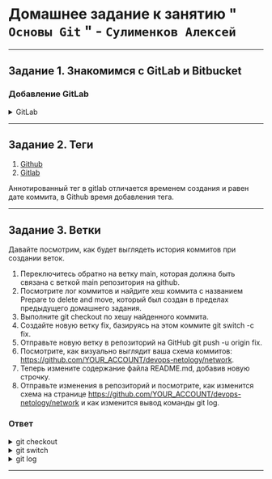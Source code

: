 # Домашнее задание к занятию " `Основы Git` " - `Сулименков Алексей`

---

## Задание 1. Знакомимся с GitLab и Bitbucket

### Добавление GitLab

<details> <summary>GitLab</summary>

```git
gitlab	git@gitlab.com:biparasite1/devops-netology.git (fetch)
gitlab	git@gitlab.com:biparasite1/devops-netology.git (push)
origin	https://github.com/biparasite/devops-netology.git (fetch)
origin	https://github.com/biparasite/devops-netology.git (push)
```

</details>

---

## Задание 2. Теги

1. [Github](https://github.com/biparasite/devops-netology/tags)
2. [Gitlab](https://gitlab.com/biparasite1/devops-netology/-/tags)

Аннотированный тег в gitlab отличается временем создания и равен дате коммита, в Github время добавления тега.

---

## Задание 3. Ветки

Давайте посмотрим, как будет выглядеть история коммитов при создании веток.

1. Переключитесь обратно на ветку main, которая должна быть связана с веткой main репозитория на github.
2. Посмотрите лог коммитов и найдите хеш коммита с названием Prepare to delete and move, который был создан в пределах предыдущего домашнего задания.
3. Выполните git checkout по хешу найденного коммита.
4. Создайте новую ветку fix, базируясь на этом коммите git switch -c fix.
5. Отправьте новую ветку в репозиторий на GitHub git push -u origin fix.
6. Посмотрите, как визуально выглядит ваша схема коммитов: https://github.com/YOUR_ACCOUNT/devops-netology/network.
7. Теперь измените содержание файла README.md, добавив новую строчку.
8. Отправьте изменения в репозиторий и посмотрите, как изменится схема на странице https://github.com/YOUR_ACCOUNT/devops-netology/network и как изменится вывод команды git log.

### Ответ

<details> <summary>git checkout </summary>

![git_checkout](https://github.com/biparasite/devops-netology/blob/main/git_checkout.png "git_checkout")

</details>

<details> <summary>git switch</summary>

![git_switch](https://github.com/biparasite/devops-netology/blob/main/git_switch.png "git_switch")

</details>

<details> <summary>git log</summary>

![git_log](https://github.com/biparasite/devops-netology/blob/main/git_log.png "git_log")

</details>

---
